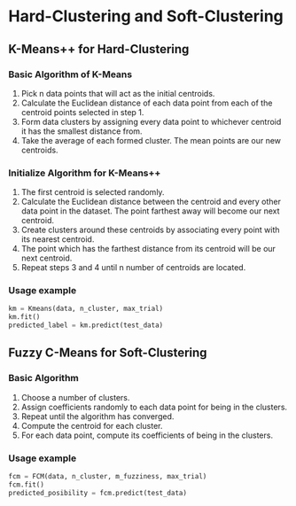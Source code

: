 # Hard-Clustering and Soft-Clustering

## K-Means++ for Hard-Clustering
### Basic Algorithm of K-Means
1. Pick n data points that will act as the initial centroids.
2. Calculate the Euclidean distance of each data point from each of the centroid points selected in step 1.
3. Form data clusters by assigning every data point to whichever centroid it has the smallest distance from.
4. Take the average of each formed cluster. The mean points are our new centroids.

### Initialize Algorithm for K-Means++
1. The first centroid is selected randomly.
2. Calculate the Euclidean distance between the centroid and every other data point in the dataset. The point farthest away will become our next centroid.
3. Create clusters around these centroids by associating every point with its nearest centroid.
4. The point which has the farthest distance from its centroid will be our next centroid.
5. Repeat steps 3 and 4 until n number of centroids are located. 

### Usage example
```python
km = Kmeans(data, n_cluster, max_trial)
km.fit()
predicted_label = km.predict(test_data)
```

## Fuzzy C-Means for Soft-Clustering
### Basic Algorithm
1. Choose a number of clusters.
2. Assign coefficients randomly to each data point for being in the clusters.
3. Repeat until the algorithm has converged.
 1. Compute the centroid for each cluster.
 2. For each data point, compute its coefficients of being in the clusters.

### Usage example
```python
fcm = FCM(data, n_cluster, m_fuzziness, max_trial)
fcm.fit()
predicted_posibility = fcm.predict(test_data)
```
